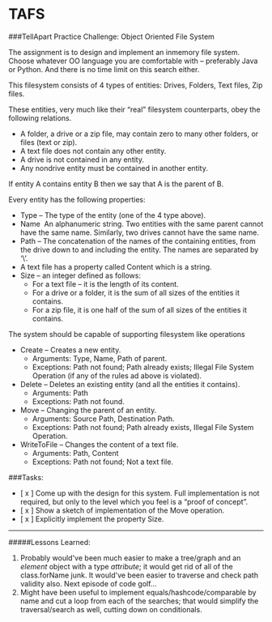 TAFS
====
###TellApart Practice Challenge: Object Oriented File System

The assignment is to design and implement an in­memory file system. Choose whatever OO language you are comfortable with – preferably Java or Python. And there is no time limit on this search either.

This file­system consists of 4 types of entities: Drives, Folders, Text files, Zip files.

These entities, very much like their “real” file­system counterparts, obey the following relations.

- A folder, a drive or a zip file, may contain zero to many other folders, or files (text or zip).
- A text file does not contain any other entity.
- A drive is not contained in any entity.
- Any non­drive entity must be contained in another entity.

If entity A contains entity B then we say that A is the parent of B. 

Every entity has the following properties:

- Type – The type of the entity (one of the 4 type above).
- Name ­ An alphanumeric string. Two entities with the same parent cannot have the same name. Similarly, two drives cannot have the same name.
- Path – The concatenation of the names of the containing entities, from the drive down to and including the entity. The names are separated by ‘\’.
- A text file has a property called Content which is a string.
- Size – an integer defined as follows:
	- For a text file – it is the length of its content.
	- For a drive or a folder, it is the sum of all sizes of the entities it contains.
	- For a zip file, it is one half of the sum of all sizes of the entities it contains.

The system should be capable of supporting file­system like operations

- Create – Creates a new entity.
	- Arguments: Type, Name, Path of parent.
	- Exceptions: Path not found; Path already exists; Illegal File System Operation (if any of the rules a­d above is violated).
- Delete – Deletes an existing entity (and all the entities it contains).
	- Arguments: Path
	- Exceptions: Path not found.
- Move – Changing the parent of an entity.
	- Arguments: Source Path, Destination Path.
	- Exceptions: Path not found; Path already exists, Illegal File System Operation.
- WriteToFile – Changes the content of a text file.
	- Arguments: Path, Content
	- Exceptions: Path not found; Not a text file.

###Tasks:

- [ x ] Come up with the design for this system. Full implementation is not required, but only to the level which you feel is a “proof of concept”.
- [ x ] Show a sketch of implementation of the Move operation.
- [ x ] Explicitly implement the property Size.

---

#####Lessons Learned:
1. Probably would've been much easier to make a tree/graph and an _element_ object with a type _attribute_; it would get rid of all of the class.forName junk. It would've been easier to traverse and check path validity also. Next episode of code golf…
2. Might have been useful to implement equals/hashcode/comparable by name and cut a loop from each of the searches; that would simplify the traversal/search as well, cutting down on conditionals.
